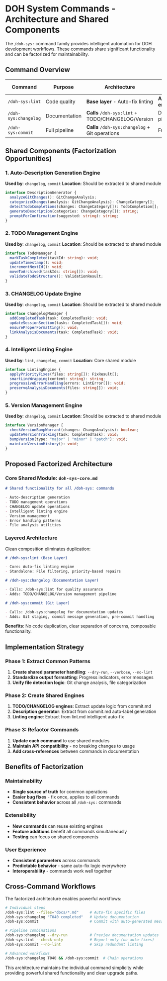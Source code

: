 # DOH System Commands - Architecture and Shared Components

The `/doh-sys:` command family provides intelligent automation for DOH development workflows. These commands share
significant functionality and can be factorized for maintainability.

## Command Overview

| Command              | Purpose       | Architecture                                       | Default Behavior       |
| -------------------- | ------------- | -------------------------------------------------- | ---------------------- |
| `/doh-sys:lint`      | Code quality  | **Base layer** - Auto-fix linting                  | **Auto-fix enabled**   |
| `/doh-sys:changelog` | Documentation | **Calls** `/doh-sys:lint` + TODO/CHANGELOG/Version | Documentation pipeline |
| `/doh-sys:commit`    | Full pipeline | **Calls** `/doh-sys:changelog` + Git operations    | Full automation        |

## Shared Components (Factorization Opportunities)

### 1. Auto-Description Generation Engine

**Used by**: `changelog`, `commit` **Location**: Should be extracted to shared module

```typescript
interface DescriptionGenerator {
  analyzeGitChanges(): GitChangeAnalysis;
  categorizeChanges(analysis: GitChangeAnalysis): ChangeCategory[];
  detectTodoCompletions(changes: ChangeCategory[]): TodoCompletion[];
  generateDescription(categories: ChangeCategory[]): string;
  promptForConfirmation(suggested: string): string;
}
```

### 2. TODO Management Engine

**Used by**: `changelog`, `commit` **Location**: Should be extracted to shared module

```typescript
interface TodoManager {
  markTaskCompleted(taskId: string): void;
  updateTimestamp(): void;
  incrementNextId(): void;
  moveToArchived(taskIds: string[]): void;
  validateTodoStructure(): ValidationResult;
}
```

### 3. CHANGELOG Update Engine

**Used by**: `changelog`, `commit` **Location**: Should be extracted to shared module

```typescript
interface ChangelogManager {
  addCompletedTask(task: CompletedTask): void;
  updateSessionSection(tasks: CompletedTask[]): void;
  ensureProperFormatting(): void;
  linkAnalysisDocuments(task: CompletedTask): void;
}
```

### 4. Intelligent Linting Engine

**Used by**: `lint`, `changelog`, `commit` **Location**: Core shared module

```typescript
interface LintingEngine {
  applyPriorityFixes(files: string[]): FixResult[];
  smartLineWrapping(content: string): string;
  progressiveErrorHandling(errors: LintError[]): void;
  preserveAnalysisDocuments(files: string[]): void;
}
```

### 5. Version Management Engine

**Used by**: `changelog`, `commit` **Location**: Should be extracted to shared module

```typescript
interface VersionManager {
  checkVersionBumpWarrant(changes: ChangeAnalysis): boolean;
  updateVersionTracking(task: CompletedTask): void;
  bumpVersion(type: "major" | "minor" | "patch"): void;
  maintainVersionHistory(): void;
}
```

## Proposed Factorized Architecture

### Core Shared Module: `doh-sys-core.md`

```markdown
# Shared functionality for all /doh-sys: commands

- Auto-description generation
- TODO management operations
- CHANGELOG update operations
- Intelligent linting engine
- Version management
- Error handling patterns
- File analysis utilities
```

### Layered Architecture

Clean composition eliminates duplication:

```markdown
# /doh-sys:lint (Base Layer)

- Core: Auto-fix linting engine
- Standalone: File filtering, priority-based repairs

# /doh-sys:changelog (Documentation Layer)

- Calls: /doh-sys:lint for quality assurance
- Adds: TODO/CHANGELOG/Version management pipeline

# /doh-sys:commit (Git Layer)

- Calls: /doh-sys:changelog for documentation updates
- Adds: Git staging, commit message generation, pre-commit handling
```

**Benefits**: No code duplication, clear separation of concerns, composable functionality.

## Implementation Strategy

### Phase 1: Extract Common Patterns

1. **Create shared parameter handling**: `--dry-run`, `--verbose`, `--no-lint`
2. **Standardize output formatting**: Progress indicators, error messages
3. **Unify file detection logic**: Git change analysis, file categorization

### Phase 2: Create Shared Engines

1. **TODO/CHANGELOG engines**: Extract update logic from commit.md
2. **Description generator**: Extract from commit.md auto-label generation
3. **Linting engine**: Extract from lint.md intelligent auto-fix

### Phase 3: Refactor Commands

1. **Update each command** to use shared modules
2. **Maintain API compatibility** - no breaking changes to usage
3. **Add cross-references** between commands in documentation

## Benefits of Factorization

### Maintainability

- **Single source of truth** for common operations
- **Easier bug fixes** - fix once, applies to all commands
- **Consistent behavior** across all `/doh-sys:` commands

### Extensibility

- **New commands** can reuse existing engines
- **Feature additions** benefit all commands simultaneously
- **Testing** can focus on shared components

### User Experience

- **Consistent parameters** across commands
- **Predictable behavior** - same auto-fix logic everywhere
- **Interoperability** - commands work well together

## Cross-Command Workflows

The factorized architecture enables powerful workflows:

```bash
# Individual steps
/doh-sys:lint --files="docs/*.md"     # Auto-fix specific files
/doh-sys:changelog "T040 completed"   # Update documentation
/doh-sys:commit                       # Commit with auto-generated message

# Pipeline combinations
/doh-sys:changelog --dry-run          # Preview documentation updates
/doh-sys:lint --check-only            # Report-only (no auto-fixes)
/doh-sys:commit --no-lint             # Skip redundant linting

# Advanced workflows
/doh-sys:changelog T040 && /doh-sys:commit  # Chain operations
```

This architecture maintains the individual command simplicity while providing powerful shared functionality and clear
upgrade paths.
